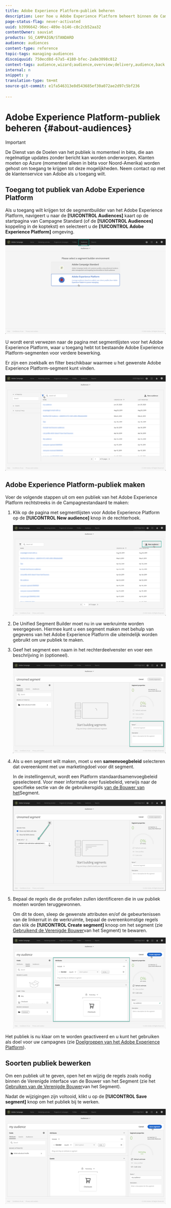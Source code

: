 ```yaml
---
title: Adobe Experience Platform-publiek beheren
description: Leer hoe u Adobe Experience Platform beheert binnen de Campagnestandaard.
page-status-flag: never-activated
uuid: b3996642-96ec-489e-b146-c8c2cb52aa32
contentOwner: sauviat
products: SG_CAMPAIGN/STANDARD
audience: audiences
content-type: reference
topic-tags: managing-audiences
discoiquuid: 750ecd8d-67a5-4180-bfec-2a8e3098c812
context-tags: audience,wizard;audience,overview;delivery,audience,back
internal: n
snippet: y
translation-type: tm+mt
source-git-commit: e1fa546313e8d543685ef30a072ae2d97c5bf236

---
```



# Adobe Experience Platform-publiek beheren {#about-audiences}

>[!IMPORTANT]
>
>De Dienst van de Doelen van het publiek is momenteel in bèta, die aan regelmatige updates zonder bericht kan worden onderworpen. Klanten moeten op Azure (momenteel alleen in bèta voor Noord-Amerika) worden gehost om toegang te krijgen tot deze mogelijkheden. Neem contact op met de klantenservice van Adobe als u toegang wilt.

## Toegang tot publiek van Adobe Experience Platform

Als u toegang wilt krijgen tot de segmentbuilder van het Adobe Experience Platform, navigeert u naar de **[!UICONTROL Audiences]** kaart op de startpagina van Campagne Standard (of de **[!UICONTROL Audiences]** koppeling in de koptekst) en selecteert u de **[!UICONTROL Adobe Experience Platform]** omgeving.

![](assets/aep_audiences_access.png)

U wordt eerst verwezen naar de pagina met segmentlijsten voor het Adobe Experience Platform, waar u toegang hebt tot bestaande Adobe Experience Platform-segmenten voor verdere bewerking.

Er zijn een zoekbalk en filter beschikbaar waarmee u het gewenste Adobe Experience Platform-segment kunt vinden.

![](assets/aep_audiences_list.png)

## Adobe Experience Platform-publiek maken

Voer de volgende stappen uit om een publiek van het Adobe Experience Platform rechtstreeks in de Campagnestandaard te maken:

1. Klik op de pagina met segmentlijsten voor Adobe Experience Platform op de **[!UICONTROL New audience]** knop in de rechterhoek.

   ![](assets/aep_audiences_creation_create.png)

1. De Unified Segment Builder moet nu in uw werkruimte worden weergegeven. Hiermee kunt u een segment maken met behulp van gegevens van het Adobe Experience Platform die uiteindelijk worden gebruikt om uw publiek te maken.

1. Geef het segment een naam in het rechterdeelvenster en voer een beschrijving in (optioneel).

   ![](assets/aep_audiences_creation_edit_name.png)

1. Als u een segment wilt maken, moet u een **samenvoegbeleid** selecteren dat overeenkomt met uw marketingdoel voor dit segment.

   In de instellingenruit, wordt een Platform standaardsamenvoegbeleid geselecteerd. Voor meer informatie over fusiebeleid, verwijs naar de specifieke sectie van de de gebruikersgids [van de Bouwer van het](https://docs.adobe.com/content/help/en/experience-platform/segmentation/ui/overview.html)Segment.

   ![](assets/aep_audiences_mergepolicy.png)

1. Bepaal de regels die de profielen zullen identificeren die in uw publiek moeten worden teruggewonnen.

   Om dit te doen, sleep de gewenste attributen en/of de gebeurtenissen van de linkerruit in de werkruimte, bepaal de overeenkomstige regels dan klik de **[!UICONTROL Create segment]** knoop om het segment (zie [Gebruikend de Verenigde Bouwer](../../audiences/using/aep-using-segment-builder.md)van het Segment) te bewaren.

   ![](assets/aep_audiences_creation_query.png)

Het publiek is nu klaar om te worden geactiveerd en u kunt het gebruiken als doel voor uw campagnes (zie [Doelgroepen van het Adobe Experience Platform](../../automating/using/aep-targeting-audiences.md)).

## Soorten publiek bewerken

Om een publiek uit te geven, open het en wijzig de regels zoals nodig binnen de Verenigde interface van de Bouwer van het Segment (zie het [Gebruiken van de Verenigde Bouwer](../../audiences/using/aep-using-segment-builder.md)van het Segment).

Nadat de wijzigingen zijn voltooid, klikt u op de **[!UICONTROL Save segment]** knop om het publiek bij te werken.

![](assets/aep_audiences_editing.png)
